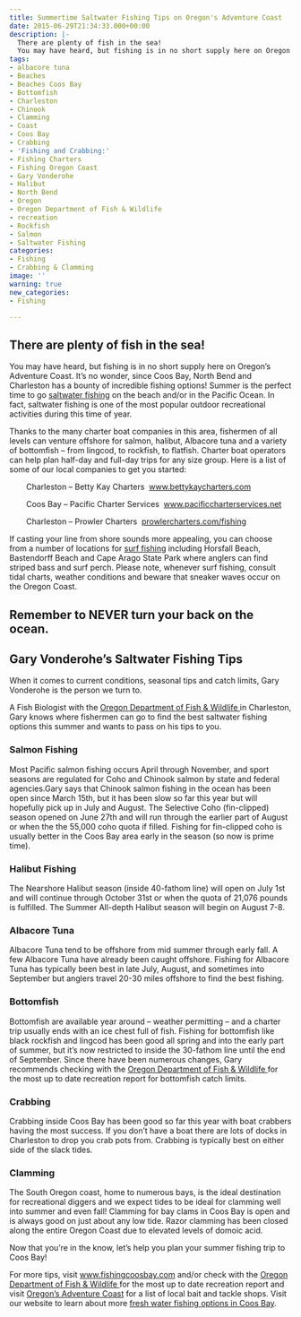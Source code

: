 ```yaml
---
title: Summertime Saltwater Fishing Tips on Oregon's Adventure Coast
date: 2015-06-29T21:34:33.000+00:00
description: |-
  There are plenty of fish in the sea!
  You may have heard, but fishing is in no short supply here on Oregon's Adventure Coast. It's no wonder, since Coos Bay, North Bend and Charleston has a bounty of incredible fishing options! Summer is the perfect time to go saltwater fishing on the beach and/or in the Pacific Ocean. In fact, saltwater fishing is one of the most popular outdoor recreational activities during this time of year.
tags:
- albacore tuna
- Beaches
- Beaches Coos Bay
- Bottomfish
- Charleston
- Chinook
- Clamming
- Coast
- Coos Bay
- Crabbing
- 'Fishing and Crabbing:'
- Fishing Charters
- Fishing Oregon Coast
- Gary Vonderohe
- Halibut
- North Bend
- Oregon
- Oregon Department of Fish & Wildlife
- recreation
- Rockfish
- Salmon
- Saltwater Fishing
categories:
- Fishing
- Crabbing & Clamming
image: ''
warning: true
new_categories:
- Fishing

---
```

## There are plenty of fish in the sea!

You may have heard, but fishing is in no short supply here on Oregon’s Adventure Coast. It’s no wonder, since Coos Bay, North Bend and Charleston has a bounty of incredible fishing options! Summer is the perfect time to go <a href="http://www.oregonsadventurecoast.com/trip-ideas/saltwater-fishing-ocean-bay/" target="_blank">saltwater fishing</a> on the beach and/or in the Pacific Ocean. In fact, saltwater fishing is one of the most popular outdoor recreational activities during this time of year.

Thanks to the many charter boat companies in this area, fishermen of all levels can venture offshore for salmon, halibut, Albacore tuna and a variety of bottomfish – from lingcod, to rockfish, to flatfish. Charter boat operators can help plan half-day and full-day trips for any size group. Here is a list of some of our local companies to get you started:

<p style="padding-left: 30px;">
Charleston – Betty Kay Charters  <a href="http://www.bettykaycharters.com/" target="_blank">www.bettykaycharters.com</a>
</p>

<p style="padding-left: 30px;">
Coos Bay – Pacific Charter Services  <a href="http://www.pacificcharterservices.net/" target="_blank" class="broken_link">www.pacificcharterservices.net</a>
</p>

<p style="padding-left: 30px;">
Charleston – Prowler Charters  <a href="http://prowlercharters.com/fishing/" target="_blank">prowlercharters.com/fishing</a>
</p>

If casting your line from shore sounds more appealing, you can choose from a number of locations for <a href="http://www.dfw.state.or.us/resources/fishing/docs/ODFWOutdoorsSurfPerchFlyerFinal.pdf " target="_blank">surf fishing</a> including Horsfall Beach, Bastendorff Beach and Cape Arago State Park where anglers can find striped bass and surf perch. Please note, whenever surf fishing, consult tidal charts, weather conditions and beware that sneaker waves occur on the Oregon Coast.

## Remember to NEVER turn your back on the ocean.

## Gary Vonderohe’s Saltwater Fishing Tips

When it comes to current conditions, seasonal tips and catch limits, Gary Vonderohe is the person we turn to.

A Fish Biologist with the  <a href="http://www.dfw.state.or.us/" target="_blank">Oregon Department of Fish & Wildlife </a>in Charleston, Gary knows where fishermen can go to find the best saltwater fishing options this summer and wants to pass on his tips to you.

### Salmon Fishing

Most Pacific salmon fishing occurs April through November, and sport seasons are regulated for Coho and Chinook salmon by state and federal agencies.Gary says that Chinook salmon fishing in the ocean has been open since March 15th, but it has been slow so far this year but will hopefully pick up in July and August. The Selective Coho (fin-clipped) season opened on June 27th and will run through the earlier part of August or when the the 55,000 coho quota if filled. Fishing for fin-clipped coho is usually better in the Coos Bay area early in the season (so now is prime time).

### Halibut Fishing

The Nearshore Halibut season (inside 40-fathom line) will open on July 1st and will continue through October 31st or when the quota of 21,076 pounds is fulfilled. The Summer All-depth Halibut season will begin on August 7-8.

### Albacore Tuna

Albacore Tuna tend to be offshore from mid summer through early fall. A few Albacore Tuna have already been caught offshore. Fishing for Albacore Tuna has typically been best in late July, August, and sometimes into September but anglers travel 20-30 miles offshore to find the best fishing.

### Bottomfish

Bottomfish are available year around – weather permitting – and a charter trip usually ends with an ice chest full of fish. Fishing for bottomfish like black rockfish and lingcod has been good all spring and into the early part of summer, but it’s now restricted to inside the 30-fathom line until the end of September. Since there have been numerous changes, Gary recommends checking with the <a href="http://www.dfw.state.or.us/RR/southwest/" target="_blank">Oregon Department of Fish & Wildlife </a> for the most up to date recreation report for bottomfish catch limits.

### Crabbing

Crabbing inside Coos Bay has been good so far this year with boat crabbers having the most success. If you don’t have a boat there are lots of docks in Charleston to drop you crab pots from. Crabbing is typically best on either side of the slack tides.

### Clamming

The South Oregon coast, home to numerous bays, is the ideal destination for recreational diggers and we expect tides to be ideal for clamming well into summer and even fall! Clamming for bay clams in Coos Bay is open and is always good on just about any low tide. Razor clamming has been closed along the entire Oregon Coast due to elevated levels of domoic acid.

Now that you’re in the know, let’s help you plan your summer fishing trip to Coos Bay!

For more tips, visit <a href="http://www.fishingcoosbay.com/ " target="_blank">www.fishingcoosbay.com</a> and/or check with the <a href="http://www.dfw.state.or.us/resources/fishing/" target="_blank">Oregon Department of Fish & Wildlife </a>for the most up to date recreation report and visit <a href="/fishing-license-requirements/" target="_blank">Oregon’s Adventure Coast</a> for a list of local bait and tackle shops. Visit our website to learn about more <a href="http://www.oregonsadventurecoast.com/trip-ideas/fresh-water-fishing-options-by-body-of-water/" target="_blank">fresh water fishing options in Coos Bay</a>.